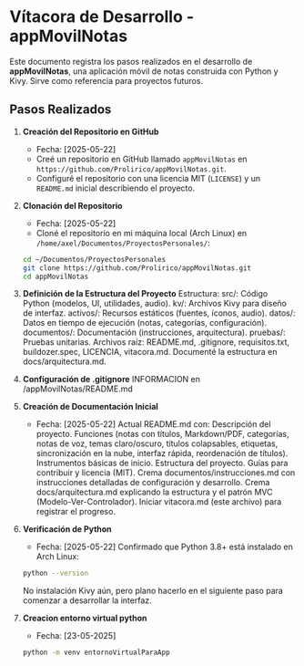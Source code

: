 # Vítacora de Desarrollo - appMovilNotas

Este documento registra los pasos realizados en el desarrollo de **appMovilNotas**, una aplicación móvil de notas construida con Python y Kivy. Sirve como referencia para proyectos futuros.

## Pasos Realizados

1. **Creación del Repositorio en GitHub**  
   - Fecha: [2025-05-22]  
   - Creé un repositorio en GitHub llamado `appMovilNotas` en `https://github.com/Prolirico/appMovilNotas.git`.  
   - Configuré el repositorio con una licencia MIT (`LICENSE`) y un `README.md` inicial describiendo el proyecto.

2. **Clonación del Repositorio**  
    - Fecha: [2025-05-22]  
	- Cloné el repositorio en mi máquina local (Arch Linux) en `/home/axel/Documentos/ProyectosPersonales/`:  
     ```bash
     cd ~/Documentos/ProyectosPersonales
     git clone https://github.com/Prolirico/appMovilNotas.git
     cd appMovilNotas
     ```

3. **Definición de la Estructura del Proyecto**
	Estructura:
	src/: Código Python (modelos, UI, utilidades, audio).
	kv/: Archivos Kivy para diseño de interfaz.
	activos/: Recursos estáticos (fuentes, íconos, audio).
	datos/: Datos en tiempo de ejecución (notas, categorías, configuración).
	documentos/: Documentación (instrucciones, arquitectura).
	pruebas/: Pruebas unitarias.
	Archivos raíz: README.md, .gitignore, requisitos.txt, buildozer.spec, LICENCIA, vitacora.md.
	Documenté la estructura en docs/arquitectura.md.

4. **Configuración de .gitignore**
	INFORMACION en /appMovilNotas/README.md
	

5. **Creación de Documentación Inicial**
	- Fecha: [2025-05-22]
	Actual README.md con:
	Descripción del proyecto.
	Funciones (notas con títulos, Markdown/PDF, categorías, notas de voz, temas claro/oscuro, títulos colapsables, etiquetas, sincronización en la nube, interfaz rápida, reordenación de títulos).
	Instrumentos básicas de inicio.
	Estructura del proyecto.
	Guías para contribuir y licencia (MIT).
	Crema documentos/instrucciones.md con instrucciones detalladas de configuración y desarrollo.
	Crema docs/arquitectura.md explicando la estructura y el patrón MVC (Modelo-Ver-Controlador).
	Iniciar vitacora.md (este archivo) para registrar el progreso.
	
6. **Verificación de Python**
	- Fecha: [2025-05-22]
	Confirmado que Python 3.8+ está instalado en Arch Linux:	
    ```bash
	python --version
	```
	No instalación Kivy aún, pero plano hacerlo en el siguiente paso para comenzar a desarrollar la interfaz.

7. **Creacion entorno virtual python**
    - Fecha: [23-05-2025]
    ```bash
    python -m venv entornoVirtualParaApp
    ```
